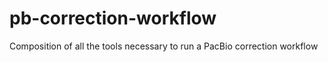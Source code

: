 # pb-correction-workflow
Composition of all the tools necessary to run a PacBio correction workflow
